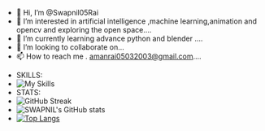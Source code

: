 - 👋 Hi, I’m @Swapnil05Rai
- 👀 I’m interested in artificial intelligence ,machine learning,animation and opencv and exploring the open space....
- 🌱 I’m currently learning advance python and blender ....
- 💞️ I’m looking to collaborate on...
- 📫 How to reach me . amanrai05032003@gmail.com....

<!---
Swapnil05Rai/Swapnil05Rai is a ✨ special ✨ repository because its `README.md` (this file) appears on your GitHub profile.
You can click the Preview link to take a look at your changes.
--->

 - SKILLS:
 - ![My Skills](https://skillicons.dev/icons?i=py,git,github,blender,c,mongodb,adobepro)
 - STATS:
 - ![GitHub Streak](https://github-readme-streak-stats.herokuapp.com/?user=Swapnil05Rai)
 - ![SWAPNIL's GitHub stats](https://github-readme-stats.vercel.app/api?username=Swapnil05Rai&theme=tokyonight&show_icons=true)
 - [![Top Langs](https://github-readme-stats.vercel.app/api/top-langs/?username=Swapnil05Rai&layout=compact&theme=vision-friendly-dark)](https://github.com/anuraghazra/github-readme-stats)
 
